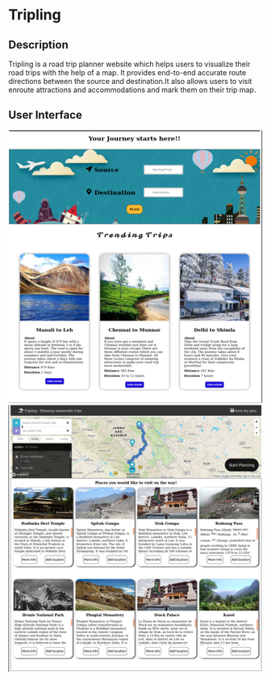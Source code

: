# Tripling

## Description
Tripling is a road trip planner website which helps users to visualize their road trips with the help of a map. It provides end-to-end accurate route directions between the source and destination.It also allows users to visit enroute attractions and accommodations and mark them on their trip map.

## User Interface
![Home Page](https://github.com/JayThadeshwar/Tripling/blob/master/ui/Home.png)
![TripPlanner Page](https://github.com/JayThadeshwar/Tripling/blob/master/ui/TripPlanner.png)

